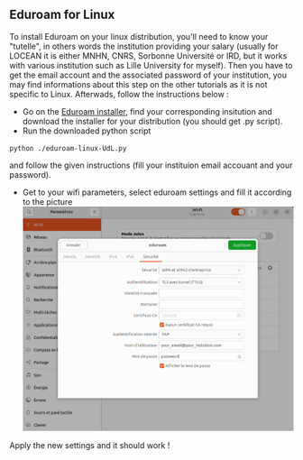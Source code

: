 ## Eduroam for Linux

To install Eduroam on your linux distribution, you'll need to know your "tutelle", in others words the institution providing your salary (usually for LOCEAN it is either
MNHN, CNRS, Sorbonne Université or IRD, but it works with various institution such as Lille University for myself).
Then you have to get the email account and the associated password of your institution, you may find informations about this step on the other tutorials as it is not specific to Linux.
Afterwads, follow the instructions below : 
- Go on the [Eduroam installer](https://cat.eduroam.org/#), find your corresponding insitution and download the installer for your distribution (you should get .py script).
- Run the downloaded python script
``` shell
python ./eduroam-linux-UdL.py
```
and follow the given instructions (fill your instituion email accouant and your password).
- Get to your wifi parameters, select eduroam settings and fill it according to the picture ![wifi settings](./wifi_settings_linux.png)

Apply the new settings and it should work ! 


